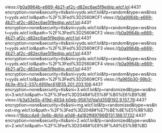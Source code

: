 vless://b0a9964b-e669-4b21-af2c-d82ec6ae5f9e@ip.wlcf.lol:443?encryption=none&security=tls&sni=yyds.wlcf.lol&fp=random&type=ws&host=yyds.wlcf.lol&path=%2F%3Fed%3D2560#CF1
vless://b0a9964b-e669-4b21-af2c-d82ec6ae5f9e@ip.wlcf.lol:443?encryption=none&security=tls&sni=yyds.wlcf.lol&fp=random&type=ws&host=yyds.wlcf.lol&path=%2F%3Fed%3D2560#CF2
vless://b0a9964b-e669-4b21-af2c-d82ec6ae5f9e@ip.wlcf.lol:443?encryption=none&security=tls&sni=yyds.wlcf.lol&fp=random&type=ws&host=yyds.wlcf.lol&path=%2F%3Fed%3D2560#CF3
vless://b0a9964b-e669-4b21-af2c-d82ec6ae5f9e@ip.wlcf.lol:443?encryption=none&security=tls&sni=yyds.wlcf.lol&fp=random&type=ws&host=yyds.wlcf.lol&path=%2F%3Fed%3D2560#CF4
vless://b0a9964b-e669-4b21-af2c-d82ec6ae5f9e@ip.wlcf.lol:443?encryption=none&security=tls&sni=yyds.wlcf.lol&fp=random&type=ws&host=yyds.wlcf.lol&path=%2F%3Fed%3D2560#CF5
vless://fa965b30-99b3-4b3e-81c2-337c495fec61@35.201.203.106:443?encryption=none&security=tls&sni=3.wlcf.lol&fp=randomized&type=ws&host=3.wlcf.lol&path=%2F%3Fed%3D2048#%E5%8F%B0%E6%B9%BE
vless://b3a53e5b-419d-483d-b0eb-9587d7da1d35@192.9.157.76:443?encryption=none&security=tls&sni=mg.wlcf.lol&fp=randomized&type=ws&host=mg.wlcf.lol&path=%2F%3Fed%3D2048#%E7%BE%8E%E5%9B%BD
vless://16dcc4a9-3e6b-4b1d-a0d8-4a182ff49786@131.186.17.132:443?encryption=none&security=tls&sni=2.wlcf.lol&fp=randomized&type=ws&host=2.wlcf.lol&path=%2F%3Fed%3D2048#%E9%9F%A9%E5%9B%BD
